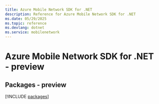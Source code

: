 ```yaml
---
title: Azure Mobile Network SDK for .NET
description: Reference for Azure Mobile Network SDK for .NET
ms.date: 05/29/2025
ms.topic: reference
ms.devlang: dotnet
ms.service: mobilenetwork
---
```

# Azure Mobile Network SDK for .NET - preview
## Packages - preview
[!INCLUDE [packages](mobile-network-index.md)]